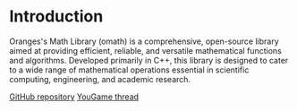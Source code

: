# Introduction

Oranges's Math Library (omath) is a comprehensive, open-source library aimed at providing efficient, reliable, and versatile mathematical functions and algorithms. Developed primarily in C++, this library is designed to cater to a wide range of mathematical operations essential in scientific computing, engineering, and academic research.

<seealso>
    <category name="Related topics" ref="inf">
        <a href="https://github.com/orange-cpp/omath">GitHub repository</a>
        <a href="https://yougame.biz/threads/332534">YouGame thread</a>
    </category>
</seealso>
